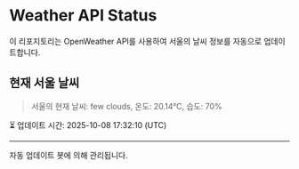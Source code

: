 
# Weather API Status

이 리포지토리는 OpenWeather API를 사용하여 서울의 날씨 정보를 자동으로 업데이트합니다.

## 현재 서울 날씨
> 서울의 현재 날씨: few clouds, 온도: 20.14°C, 습도: 70%

⏳ 업데이트 시간: 2025-10-08 17:32:10 (UTC)

---
자동 업데이트 봇에 의해 관리됩니다.
